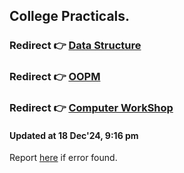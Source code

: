 ## College Practicals.
### Redirect 👉 [Data Structure](https://github.com/FlashXT/codes/tree/main/DataStructure)
### Redirect 👉 [OOPM](https://github.com/FlashXT/codes/tree/main/OOPM)
### Redirect 👉 [Computer WorkShop](https://github.com/FlashXT/codes/tree/main/ComputerWorkShop)

#### Updated at 18 Dec'24, 9:16 pm

Report [he](https://riotoreo.t.me)[re](https://t.me/riotoreo) if error found.
